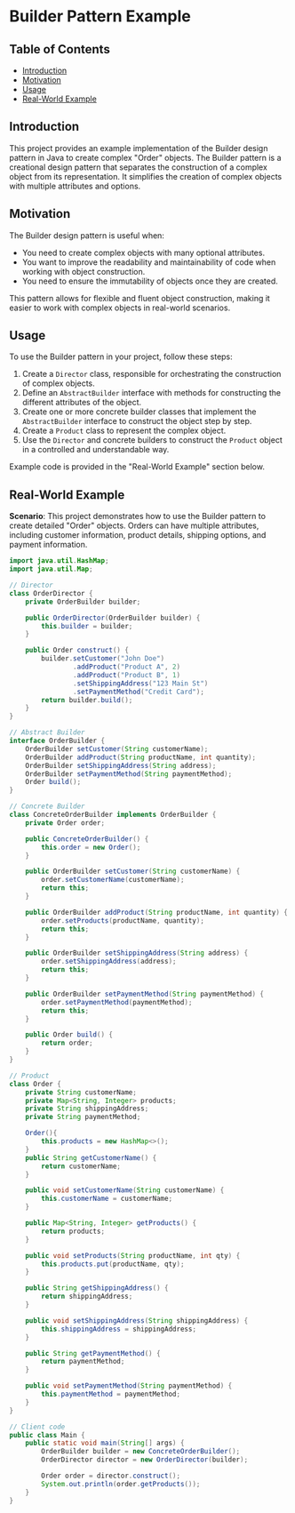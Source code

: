 # Builder Pattern Example

## Table of Contents
- [Introduction](#introduction)
- [Motivation](#motivation)
- [Usage](#usage)
- [Real-World Example](#real-world-example)

## Introduction

This project provides an example implementation of the Builder design pattern in Java to create complex "Order" objects. The Builder pattern is a creational design pattern that separates the construction of a complex object from its representation. It simplifies the creation of complex objects with multiple attributes and options.

## Motivation

The Builder design pattern is useful when:

- You need to create complex objects with many optional attributes.
- You want to improve the readability and maintainability of code when working with object construction.
- You need to ensure the immutability of objects once they are created.

This pattern allows for flexible and fluent object construction, making it easier to work with complex objects in real-world scenarios.

## Usage

To use the Builder pattern in your project, follow these steps:

1. Create a `Director` class, responsible for orchestrating the construction of complex objects.
2. Define an `AbstractBuilder` interface with methods for constructing the different attributes of the object.
3. Create one or more concrete builder classes that implement the `AbstractBuilder` interface to construct the object step by step.
4. Create a `Product` class to represent the complex object.
5. Use the `Director` and concrete builders to construct the `Product` object in a controlled and understandable way.

Example code is provided in the "Real-World Example" section below.


## Real-World Example

**Scenario**: This project demonstrates how to use the Builder pattern to create detailed "Order" objects. Orders can have multiple attributes, including customer information, product details, shipping options, and payment information.

```java
import java.util.HashMap;
import java.util.Map;

// Director
class OrderDirector {
    private OrderBuilder builder;

    public OrderDirector(OrderBuilder builder) {
        this.builder = builder;
    }

    public Order construct() {
        builder.setCustomer("John Doe")
                .addProduct("Product A", 2)
                .addProduct("Product B", 1)
                .setShippingAddress("123 Main St")
                .setPaymentMethod("Credit Card");
        return builder.build();
    }
}

// Abstract Builder
interface OrderBuilder {
    OrderBuilder setCustomer(String customerName);
    OrderBuilder addProduct(String productName, int quantity);
    OrderBuilder setShippingAddress(String address);
    OrderBuilder setPaymentMethod(String paymentMethod);
    Order build();
}

// Concrete Builder
class ConcreteOrderBuilder implements OrderBuilder {
    private Order order;

    public ConcreteOrderBuilder() {
        this.order = new Order();
    }

    public OrderBuilder setCustomer(String customerName) {
        order.setCustomerName(customerName);
        return this;
    }

    public OrderBuilder addProduct(String productName, int quantity) {
        order.setProducts(productName, quantity);
        return this;
    }

    public OrderBuilder setShippingAddress(String address) {
        order.setShippingAddress(address);
        return this;
    }

    public OrderBuilder setPaymentMethod(String paymentMethod) {
        order.setPaymentMethod(paymentMethod);
        return this;
    }

    public Order build() {
        return order;
    }
}

// Product
class Order {
    private String customerName;
    private Map<String, Integer> products;
    private String shippingAddress;
    private String paymentMethod;

    Order(){
        this.products = new HashMap<>();
    }
    public String getCustomerName() {
        return customerName;
    }

    public void setCustomerName(String customerName) {
        this.customerName = customerName;
    }

    public Map<String, Integer> getProducts() {
        return products;
    }

    public void setProducts(String productName, int qty) {
        this.products.put(productName, qty);
    }

    public String getShippingAddress() {
        return shippingAddress;
    }

    public void setShippingAddress(String shippingAddress) {
        this.shippingAddress = shippingAddress;
    }

    public String getPaymentMethod() {
        return paymentMethod;
    }

    public void setPaymentMethod(String paymentMethod) {
        this.paymentMethod = paymentMethod;
    }
}

// Client code
public class Main {
    public static void main(String[] args) {
        OrderBuilder builder = new ConcreteOrderBuilder();
        OrderDirector director = new OrderDirector(builder);

        Order order = director.construct();
        System.out.println(order.getProducts());
    }
}
```